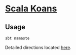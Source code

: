 # [Scala Koans](http://www.scalakoans.org/)

## Usage

```sbt namaste```

Detailed directions located [here](http://scalakoans.webfactional.com/installation).
